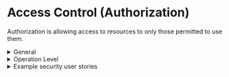 # Access Control (Authorization)

Authorization is allowing access to resources to only those permitted to use them. 

<details>
  <summary> General </summary>
  
* Ensure that users accessing resources hold valid credentials to do so.
* Associate users with a well-defined set of roles and privileges.
* Protect role and permission metadata from replay or tampering.
* Enforce access control rules on a trusted service layer.
* Ensure users can only access resources for which they possess specific authorization.
* Deny access by default; start new users with no access.
* Ensure that all user and data attributes and policy information used by access controls cannot be manipulated by users unless specifically authorized.
* Verify that access controls fail securely, including when an exception occurs.
* Use MFA at least for administrative interfaces.
* Disable directory browsing ability.
* Disable viewing of directory/file metadata.
* Enforce additional authorization for lower value systems (e.g. step-up or adaptive authorization).
* Enforce separation of duties for high-value functionality.
</details>

<details>
  <summary> Operation Level </summary>
  
* Protect sensitive data and APIs against direct object attacks
* Use a strong anti-CSRF mechanism (preferably built into the framework) to protect authenticated functionality.
</details>

<details>
  <summary> Example security user stories </summary>
  
* As a user, I want the application to have access controls in place to ensure I can only access what I need to through least-privilege principals.
* As a user, I want APIs to be protected against direct access attack.
* As a user, I want the application's administrative features to use multi-factor authentication.
</details>
